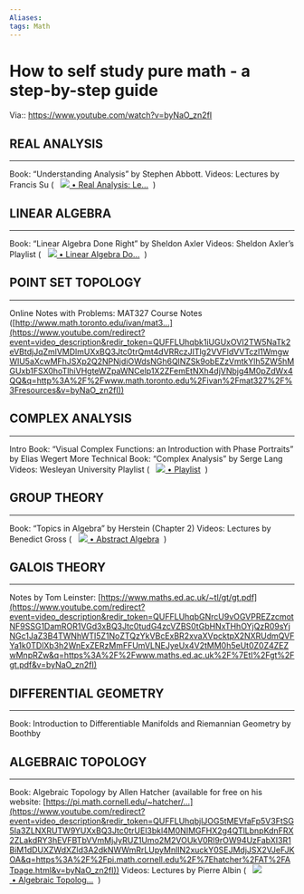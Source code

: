 ```yaml
---
Aliases: 
tags: Math
---
```

# How to self study pure math - a step-by-step guide
Via:: https://www.youtube.com/watch?v=byNaO_zn2fI

## REAL ANALYSIS 
---
Book: “Understanding Analysis” by Stephen Abbott. 
Videos: Lectures by Francis Su (   [![](https://www.gstatic.com/youtube/img/watch/yt_favicon.png) • Real Analysis: Le...](https://www.youtube.com/playlist?list=PL0E754696F72137EC)  ) 

## LINEAR ALGEBRA
---
Book: “Linear Algebra Done Right” by Sheldon Axler 
Videos: Sheldon Axler’s Playlist (   [![](https://www.gstatic.com/youtube/img/watch/yt_favicon.png) • Linear Algebra Do...](https://www.youtube.com/playlist?list=PLGAnmvB9m7zOBVCZBUUmSinFV0wEir2Vw)  ) 

## POINT SET TOPOLOGY
---
Online Notes with Problems: MAT327 Course Notes ([http://www.math.toronto.edu/ivan/mat3...](https://www.youtube.com/redirect?event=video_description&redir_token=QUFFLUhqbk1iUGUxOVI2TW5NaTk2eVBtdjJqZmlVMDlmUXxBQ3Jtc0trQmt4dVRRczJITlg2VVFldVVTczl1WmgwWlU5aXcwMFhJSXp2Q2NPNjdiOWdsNGh6QlNZSk9obEZzVmtkYlh5ZW5hMGUxb1FSX0hoTlhiVHgteWZpaWNCelp1X2ZFemEtNXh4djVNbjg4M0pZdWx4QQ&q=http%3A%2F%2Fwww.math.toronto.edu%2Fivan%2Fmat327%2F%3Fresources&v=byNaO_zn2fI)) 

## COMPLEX ANALYSIS
---
Intro Book: “Visual Complex Functions: an Introduction with Phase Portraits” by Elias Wegert 
More Technical Book: “Complex Analysis” by Serge Lang 
Videos: Wesleyan University Playlist (   [![](https://www.gstatic.com/youtube/img/watch/yt_favicon.png) • Playlist](https://www.youtube.com/playlist?list=PL_onPhFCkVQjdQTbG0eQk42eH0RaBoYJf)  ) 

## GROUP THEORY
---
Book: “Topics in Algebra” by Herstein (Chapter 2) 
Videos: Lectures by Benedict Gross (   [![](https://www.gstatic.com/youtube/img/watch/yt_favicon.png) • Abstract Algebra](https://www.youtube.com/playlist?list=PLelIK3uylPMGzHBuR3hLMHrYfMqWWsmx5)  ) 

## GALOIS THEORY
---
Notes by Tom Leinster: [https://www.maths.ed.ac.uk/~tl/gt/gt.pdf](https://www.youtube.com/redirect?event=video_description&redir_token=QUFFLUhqbGNrcU9vOGVPREZzcmotNF9SSG1DamROR1VGd3xBQ3Jtc0tudG4zcVZBS0tGbHNxTHhOYjQzR09sYjNGc1JaZ3B4TWNhWTI5Z1NoZTQzYkVBcExBR2xvaXVpcktpX2NXRUdmQVFYa1k0TDlXb3h2WnExZERzMmFFUmVLNEJyeUx4V2tMM0h5eUt0Z0Z4ZEZwMnpRZw&q=https%3A%2F%2Fwww.maths.ed.ac.uk%2F%7Etl%2Fgt%2Fgt.pdf&v=byNaO_zn2fI) 

## DIFFERENTIAL GEOMETRY
---
Book: Introduction to Differentiable Manifolds and Riemannian Geometry by Boothby 

## ALGEBRAIC TOPOLOGY
---
Book: Algebraic Topology by Allen Hatcher (available for free on his website: [https://pi.math.cornell.edu/~hatcher/...](https://www.youtube.com/redirect?event=video_description&redir_token=QUFFLUhqbjlJOG5tMEVfaFp5V3FtSG5Ia3ZLNXRUTW9YUXxBQ3Jtc0trUEl3bkl4M0NIMGFHX2g4QTlLbnpKdnFRX2ZLakdRY3hEVFBTbVVmMjJyRUZ1Umo2M2VOUkV0Rl9rOW94UzFabXI3R1BiM1dDUXZWdXZld3A2dkNWWmRrLUpyMnlIN2xuckY0SEJMdjJSX2VJeFJKOA&q=https%3A%2F%2Fpi.math.cornell.edu%2F%7Ehatcher%2FAT%2FATpage.html&v=byNaO_zn2fI)) 
Videos: Lectures by Pierre Albin (   [![](https://www.gstatic.com/youtube/img/watch/yt_favicon.png) • Algebraic Topolog...](https://www.youtube.com/playlist?list=PL41FDABC6AA085E78)  )
